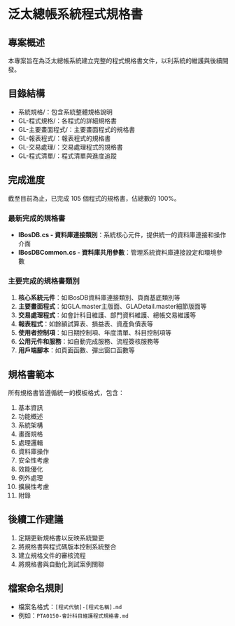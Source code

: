 # 泛太總帳系統程式規格書

## 專案概述

本專案旨在為泛太總帳系統建立完整的程式規格書文件，以利系統的維護與後續開發。

## 目錄結構

- 系統規格/：包含系統整體規格說明
- GL-程式規格/：各程式的詳細規格書
- GL-主要畫面程式/：主要畫面程式的規格書
- GL-報表程式/：報表程式的規格書  
- GL-交易處理/：交易處理程式的規格書
- GL-程式清單/：程式清單與進度追蹤

## 完成進度

截至目前為止，已完成 105 個程式的規格書，佔總數的 100%。

### 最新完成的規格書
- **IBosDB.cs - 資料庫連接類別**：系統核心元件，提供統一的資料庫連接和操作介面
- **IBosDBCommon.cs - 資料庫共用參數**：管理系統資料庫連接設定和環境參數

### 主要完成的規格書類別
1. **核心系統元件**：如IBosDB資料庫連接類別、頁面基底類別等
2. **主要畫面程式**：如GLA.master主版面、GLADetail.master細節版面等
3. **交易處理程式**：如會計科目維護、部門資料維護、總帳交易維護等
4. **報表程式**：如餘額試算表、損益表、資產負債表等
5. **使用者控制項**：如日期控制項、年度清單、科目控制項等
6. **公用元件和服務**：如自動完成服務、流程簽核服務等
7. **用戶端腳本**：如頁面函數、彈出窗口函數等

## 規格書範本

所有規格書皆遵循統一的模板格式，包含：
1. 基本資訊
2. 功能概述
3. 系統架構
4. 畫面規格
5. 處理邏輯
6. 資料庫操作
7. 安全性考慮
8. 效能優化
9. 例外處理
10. 擴展性考慮
11. 附錄

## 後續工作建議

1. 定期更新規格書以反映系統變更
2. 將規格書與程式碼版本控制系統整合
3. 建立規格文件的審核流程
4. 將規格書與自動化測試案例關聯

## 檔案命名規則

- 檔案名格式：`[程式代號]-[程式名稱].md`
- 例如：`PTA0150-會計科目維護程式規格書.md`